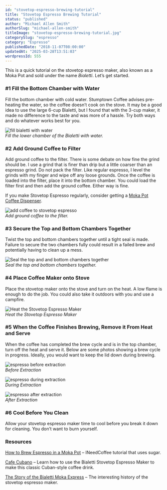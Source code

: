 ```yaml
---
id: "stovetop-espresso-brewing-tutorial"
title: "Stovetop Espresso Brewing Tutorial"
status: "published"
author: "Michael Allen Smith"
authorSlug: "michael-allen-smith"
titleImage: "stovetop-espresso-brewing-tutorial.jpg"
categorySlug: "espresso"
category: "Espresso"
publishedDate: "2018-11-07T08:00:00"
updatedAt: "2025-03-28T13:51:03"
wordpressId: 555
---
```


This is a quick tutorial on the stovetop espresso maker, also known as a Moka Pot and sold under the name *Bialetti*. Let’s get started.

### #1 Fill the Bottom Chamber with Water

Fill the bottom chamber with cold water. Stumptown Coffee advises pre-heating the water, so the coffee doesn’t cook on the stove. It may be a good idea to use the large 6-cup Bialetti, but I found that with the 3-cup maker, it made no difference to the taste and was more of a hassle. Try both ways and do whatever works best for you.

![fill bialetti with water](fill-bialetti-with-water.jpg)  
*Fill the lower chamber of the Bialetti with water.*

### #2 Add Ground Coffee to Filter

Add ground coffee to the filter. There is some debate on how fine the grind should be. I use a grind that is finer than drip but a little coarser than an espresso grind. Do not pack the filter. Like regular espresso, I level the grinds with my finger and wipe off any loose grounds. Once the coffee is loaded into the filter, place it into the bottom chamber. You could load the filter first and then add the ground coffee. Either way is fine.

If you make Stovetop Espresso regularly, consider getting a [Moka Pot Coffee Dispenser](/moka-pot-coffee-dispenser-review/).

![add coffee to stovetop espresso](add-coffee-to-stovetop-espresso.jpg)  
*Add ground coffee to the filter.*

### #3 Secure the Top and Bottom Chambers Together

Twist the top and bottom chambers together until a tight seal is made. Failure to secure the two chambers fully could result in a failed brew and potentially having to clean up a mess.

![Seal the top and and bottom chambers together](seal-espresso-maker.jpg)  
*Seal the top and bottom chambers together.*

### #4 Place Coffee Maker onto Stove

Place the stovetop maker onto the stove and turn on the heat. A low flame is enough to do the job. You could also take it outdoors with you and use a campfire.

![Heat the Stovetop Espresso Maker](add-heat-espresso-maker.jpg)  
*Heat the Stovetop Espresso Maker*

### #5 When the Coffee Finishes Brewing, Remove it From Heat and Serve

When the coffee has completed the brew cycle and is in the top chamber, turn off the heat and serve it. Below are some photos showing a brew cycle in progress. Ideally, you would want to keep the lid down during brewing.

![espresso before extraction](espresso-before-extraction.jpg)  
*Before Extraction*

![espresso during extraction](espresso-during-extraction.jpg)  
*During Extraction*

![espresso after extraction](espresso-after-extraction.jpg)  
*After Extraction*

### #6 Cool Before You Clean

Allow your stovetop espresso maker time to cool before you break it down for cleaning. You don’t want to burn yourself.

### Resources

[How to Brew Espresso in a Moka Pot](/brewing-espresso-in-a-moka/) – INeedCoffee tutorial that uses sugar.

[Cafe Cubano](/cafe-cubano-cuban-coffee/) – Learn how to use the Bialetti Stovetop Espresso Maker to make this classic Cuban-style coffee drink.

[The Story of the Bialetti Moka Express](/the-story-of-the-bialetti-moka-express/) – The interesting history of the stovetop espresso maker.
